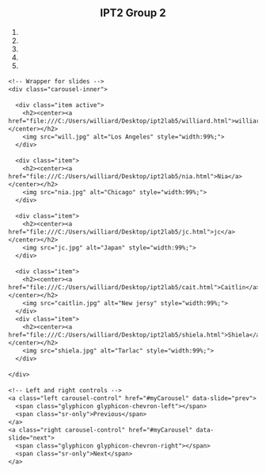 <!DOCTYPE html>
<html lang="en">
<head>
  <title>main page</title>
  <meta charset="utf-8">
  <meta name="viewport" content="width=device-width, initial-scale=1">
  <link rel="stylesheet" href="https://maxcdn.bootstrapcdn.com/bootstrap/3.4.1/css/bootstrap.min.css">
  <script src="https://ajax.googleapis.com/ajax/libs/jquery/3.5.1/jquery.min.js"></script>
  <script src="https://maxcdn.bootstrapcdn.com/bootstrap/3.4.1/js/bootstrap.min.js"></script>
</head>

<body>
    
   

<div class="container">
  <center><h2>IPT2 Group 2 </h2> </center>
  
  <div id="myCarousel" class="carousel slide" data-ride="carousel">
    <!-- Indicators -->
    <ol class="carousel-indicators">
      <li data-target="#myCarousel" data-slide-to="0" class="active"></li>
      <li data-target="#myCarousel" data-slide-to="1"></li>
      <li data-target="#myCarousel" data-slide-to="2"></li>
      <li data-target="#myCarousel" data-slide-to="3"></li>
      <li data-target="#myCarousel" data-slide-to="4"></li>
    </ol>

    <!-- Wrapper for slides -->
    <div class="carousel-inner">
        
      <div class="item active">
        <h2><center><a href="file:///C:/Users/williard/Desktop/ipt2lab5/williard.html">williard</a></center></h2>
        <img src="will.jpg" alt="Los Angeles" style="width:99%;">
      </div>

      <div class="item">
        <h2><center><a href="file:///C:/Users/williard/Desktop/ipt2lab5/nia.html">Nia</a></center></h2>
        <img src="nia.jpg" alt="Chicago" style="width:99%;">
      </div>
    
      <div class="item">
        <h2><center><a href="file:///C:/Users/williard/Desktop/ipt2lab5/jc.html">jc</a></center></h2>
        <img src="jc.jpg" alt="Japan" style="width:99%;">
      </div>

      <div class="item">
        <h2><center><a href="file:///C:/Users/williard/Desktop/ipt2lab5/cait.html">Caitlin</a></center></h2>
        <img src="caitlin.jpg" alt="New jersy" style="width:99%;">
      </div>
      <div class="item">
        <h2><center><a href="file:///C:/Users/williard/Desktop/ipt2lab5/shiela.html">Shiela</a></center></h2>
        <img src="shiela.jpg" alt="Tarlac" style="width:99%;">
      </div>

    </div>

    <!-- Left and right controls -->
    <a class="left carousel-control" href="#myCarousel" data-slide="prev">
      <span class="glyphicon glyphicon-chevron-left"></span>
      <span class="sr-only">Previous</span>
    </a>
    <a class="right carousel-control" href="#myCarousel" data-slide="next">
      <span class="glyphicon glyphicon-chevron-right"></span>
      <span class="sr-only">Next</span>
    </a>
  </div>
</div>

</body>
</html>
